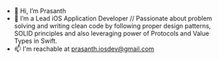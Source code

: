 - 👋 Hi, I’m Prasanth
- 👀 I’m a Lead iOS Application Developer // Passionate about problem solving and writing clean code by following proper design patterns, SOLID principles and also leveraging power of Protocols and Value Types in Swift.
- 📫 I'm reachable at prasanth.iosdev@gmail.com

<!---
Prasanth-iOS/Prasanth-iOS is a ✨ special ✨ repository because its `README.md` (this file) appears on your GitHub profile.
You can click the Preview link to take a look at your changes.
--->
